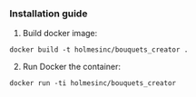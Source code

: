 ### Installation guide
1) Build docker image:
```
docker build -t holmesinc/bouquets_creator .
```
2) Run Docker the container:
```
docker run -ti holmesinc/bouquets_creator
```
